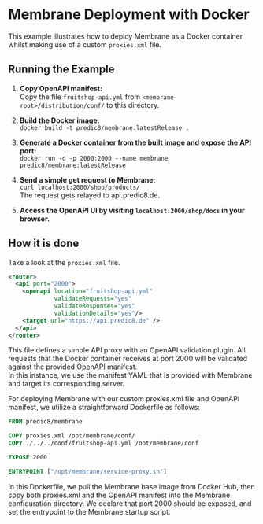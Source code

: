 # Membrane Deployment with Docker

This example illustrates how to deploy Membrane as a Docker container whilst making use of a custom `proxies.xml` file.

## Running the Example

1. **Copy OpenAPI manifest:**  
    Copy the file `fruitshop-api.yml` from `<membrane-root>/distribution/conf/` to this directory.


2. **Build the Docker image:**  
	`docker build -t predic8/membrane:latestRelease .`


3. **Generate a Docker container from the built image and expose the API port:**  
    `docker run -d -p 2000:2000 --name membrane predic8/membrane:latestRelease`


4. **Send a simple get request to Membrane:**  
    `curl localhost:2000/shop/products/`  
   The request gets relayed to api.predic8.de.


5. **Access the OpenAPI UI by visiting `localhost:2000/shop/docs` in your browser.**

## How it is done

Take a look at the `proxies.xml` file.

```xml
<router>
  <api port="2000">
    <openapi location="fruitshop-api.yml"
             validateRequests="yes"
             validateResponses="yes"
             validationDetails="yes"/>
    <target url="https://api.predic8.de" />
  </api>
</router>
```
This file defines a simple API proxy with an OpenAPI validation plugin. All requests that the Docker container receives at port 2000 will be validated against the provided OpenAPI manifest.  
In this instance, we use the manifest YAML that is provided with Membrane and target its corresponding server.

For deploying Membrane with our custom proxies.xml file and OpenAPI manifest, we utilize a straightforward Dockerfile as follows:

```Dockerfile
FROM predic8/membrane

COPY proxies.xml /opt/membrane/conf/
COPY ./../../conf/fruitshop-api.yml /opt/membrane/conf

EXPOSE 2000

ENTRYPOINT ["/opt/membrane/service-proxy.sh"]
```

In this Dockerfile, we pull the Membrane base image from Docker Hub, then copy both proxies.xml and the OpenAPI manifest into the Membrane configuration directory. We declare that port 2000 should be exposed, and set the entrypoint to the Membrane startup script.